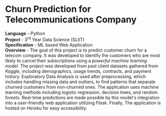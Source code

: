 # Churn Prediction for Telecommunications Company
**Language** - Python<br>
**Project** - 3<sup>rd</sup> Year Data Science (SLIIT)<br>
**Specification** - ML based Web Application<br>
**Overview** -
The goal of this project is to predict customer churn for a telecom company. It was developed to identify the customers who are most likely to cancel their subscriptions using a _powerful machine learning model_. The project was developed from past client datasets gathered from _Kaggle_, including demographics, usage trends, contracts, and payment history. Exploratory Data Analysis is used after preprocessing, which includes handling missing data and outliers, to find patterns that separate churned customers from non-churned ones. The application uses machine learning methods including logistic regression, decision trees, and random forests. Real-time predictions are made possible by this model's integration into a user-friendly web application utilizing _Flask_. Finally, The application is hosted on _Heroku_ for easy accessibility.
